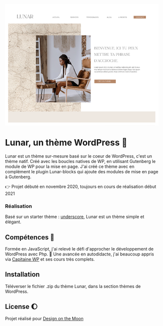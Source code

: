 
<p align="center"><img src="./screenshot.png" height="400" align="center"></p>

# Lunar, un thème WordPress :first_quarter_moon_with_face:

Lunar est un thème sur-mesure basé sur le coeur de WordPress, c'est un thème natif. Créé avec les boucles natives de WP, en utilisant Gutenberg le module de WP pour la mise en page. 
J'ai créé ce thème avec en complément le plugin Lunar-blocks qui ajoute des modules de mise en page à Gutenberg. 


:point_right: Projet débuté en novembre 2020, toujours en cours de réalisation début 2021

### Réalisation

Basé sur un starter thème : [underscore](https://underscores.me/), Lunar est un thème simple et élégant. 


## Compétences :roller_coaster:
Formée en JavaScript, j'ai relevé le défi d'approcher le développement de WordPress avec Php. :elephant: 
Une avancée en autodidacte, j'ai beaucoup appris via [Capitaine WP](https://capitainewp.io/) et ses cours très complets. 


## Installation
Téléverser le fichier .zip du thème Lunar, dans la section thèmes de WordPress.


## License  :moon:
Projet réalisé pour [Design on the Moon](https://www.design-onthemoon.com/)
